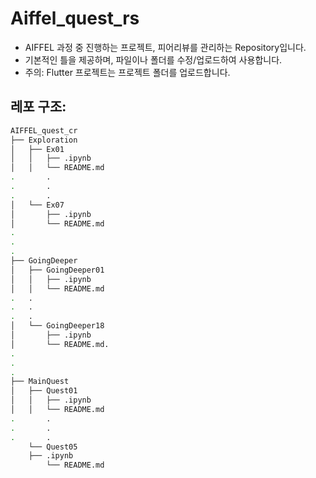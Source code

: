 # Aiffel_quest_rs


- AIFFEL 과정 중 진행하는 프로젝트, 피어리뷰를 관리하는 Repository입니다.
- 기본적인 틀을 제공하며, 파일이나 폴더를 수정/업로드하여 사용합니다.
- 주의: Flutter 프로젝트는 프로젝트 폴더를 업로드합니다.

## 레포 구조:

```bash
AIFFEL_quest_cr
├── Exploration
│   ├── Ex01
│   │   ├── .ipynb
│   │   └── README.md
.       .
.       .
.       .
│   └── Ex07
│       ├── .ipynb
│       └── README.md
.
.
.
├── GoingDeeper
│   ├── GoingDeeper01
│   │	├── .ipynb
│   │	└── README.md
.	.
.	.
.	.
│   └── GoingDeeper18
│       ├── .ipynb
│       └── README.md.
.
.
. 
├── MainQuest
│   ├── Quest01
│   │   ├── .ipynb
│   │   └── README.md
.       .
.       .
.       .
    └── Quest05
	├── .ipynb
       	└── README.md
```
